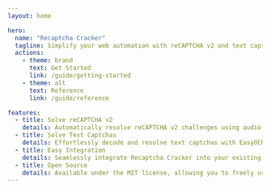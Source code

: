 ```yaml
---
layout: home

hero:
  name: "Recaptcha Cracker"
  tagline: Simplify your web automation with reCAPTCHA v2 and text captcha solvers.
  actions:
    - theme: brand
      text: Get Started
      link: /guide/getting-started
    - theme: alt
      text: Reference
      link: /guide/reference

features:
  - title: Solve reCAPTCHA v2
    details: Automatically resolve reCAPTCHA v2 challenges using audio transcription integrated into your Selenium workflows.
  - title: Solve Text Captchas
    details: Effortlessly decode and resolve text captchas with EasyOCR and OpenCV processing.
  - title: Easy Integration
    details: Seamlessly integrate Recaptcha Cracker into your existing web automation scripts and workflows.
  - title: Open Source
    details: Available under the MIT license, allowing you to freely use and modify the tool for your needs.
---
```

